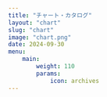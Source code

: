 ```yaml
---
title: "チャート・カタログ"
layout: "chart"
slug: "chart"
image: "chart.png"
date: 2024-09-30
menu:
    main:
        weight: 110
        params: 
            icon: archives
---
```

